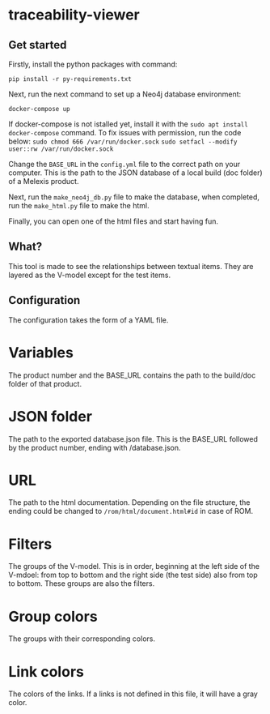 # traceability-viewer

## Get started

Firstly, install the python packages with command:

`pip install -r py-requirements.txt`

Next, run the next command to set up a Neo4j database environment:

`docker-compose up`

If docker-compose is not istalled yet, install it with the `sudo apt install docker-compose` command.
To fix issues with permission, run the code below:
`sudo chmod 666 /var/run/docker.sock`
`sudo setfacl --modify user::rw /var/run/docker.sock`

Change the `BASE_URL` in the `config.yml` file to the correct path on your computer.
This is the path to the JSON database of a local build (doc folder) of a Melexis product.

Next, run the `make_neo4j_db.py` file to make the database, when completed, run the `make_html.py` file to make the html.

Finally, you can open one of the html files and start having fun.

## What?

This tool is made to see the relationships between textual items. They are layered as the V-model except for the test items.

## Configuration

The configuration takes the form of a YAML file.

# Variables

The product number and the BASE_URL contains the path to the build/doc folder of that product.

# JSON folder

The path to the exported database.json file. This is the BASE_URL followed by the product number, ending with /database.json.

# URL

The path to the html documentation. Depending on the file structure, the ending could be changed to `/rom/html/document.html#id` in case of ROM.

# Filters

The groups of the V-model. This is in order, beginning at the left side of the V-mdoel: from top to bottom and the right side (the test side) also from top to bottom.
These groups are also the filters.

# Group colors

The groups with their corresponding colors.

# Link colors

The colors of the links.
If a links is not defined in this file, it will have a gray color.
